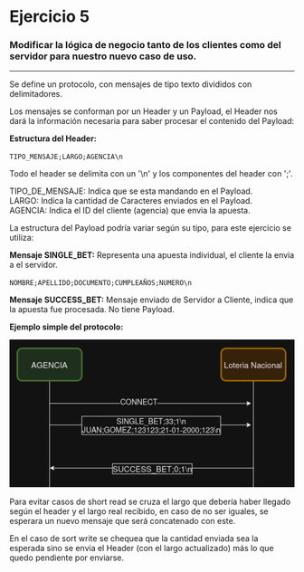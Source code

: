 # Ejercicio 5

### Modificar la lógica de negocio tanto de los clientes como del servidor para nuestro nuevo caso de uso.

---

Se define un protocolo, con mensajes de tipo texto divididos con delimitadores.

Los mensajes se conforman por un Header y un Payload, el Header nos dará la información necesaria para saber procesar el contenido del Payload:

**Estructura del Header:**     

`TIPO_MENSAJE;LARGO;AGENCIA\n`

Todo el header se delimita con un '\n' y los componentes del header con ';'. 

TIPO_DE_MENSAJE: Indica que se esta mandando en el Payload.<br>
LARGO: Indica la cantidad de Caracteres enviados en el Payload.<br>
AGENCIA: Indica el ID del cliente (agencia) que envia la apuesta.<br>

La estructura del Payload podría variar según su tipo, para este ejercicio se utiliza:

**Mensaje SINGLE_BET:** Representa una apuesta individual, el cliente la envia a el servidor.

`NOMBRE;APELLIDO;DOCUMENTO;CUMPLEAÑOS;NUMERO\n`

**Mensaje SUCCESS_BET:** Mensaje enviado de Servidor a Cliente, indica que la apuesta fue procesada. No tiene Payload.

**Ejemplo simple del protocolo:**

![diagrama_protocolo_simple](diagrama_protocolo_simple.png "Protocolo Simple")


Para evitar casos de short read se cruza el largo que debería haber llegado según el header y el largo real recibido, en caso de no ser iguales, se esperara un nuevo mensaje que será concatenado con este.

En el caso de sort write se chequea que la cantidad enviada sea la esperada sino se envia el Header (con el largo actualizado) más lo que quedo pendiente por enviarse.

